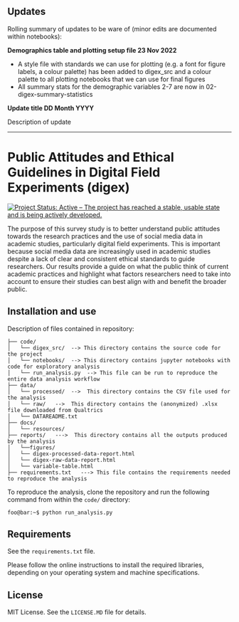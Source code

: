 ## Updates 

Rolling summary of updates to be ware of (minor edits are documented within notebooks):

**Demographics table and plotting setup file 23 Nov 2022**

- A style file with standards we can use for plotting (e.g. a font for figure labels, a colour palette) has been added to digex_src and a colour palette to all plotting notebooks that we can use for final figures
- All summary stats for the demographic variables 2-7 are now in 02-digex-summary-statistics 


**Update title  DD Month YYYY**

Description of update

___________________________________________

# Public Attitudes and Ethical Guidelines in Digital Field Experiments (digex)

[![Project Status: Active – The project has reached a stable, usable state and is being actively developed.](https://www.repostatus.org/badges/latest/active.svg)](https://www.repostatus.org/#active) 

The purpose of this survey study is to better understand public attitudes towards the research practices and the use of social media data in academic studies, particularly digital field experiments. This is important because social media data are increasingly used in academic studies despite a lack of clear and consistent ethical standards to guide researchers. Our results provide a guide on what the public think of current academic practices and highlight what factors researchers need to take into account to ensure their studies can best align with and benefit the broader public.

## Installation and use

Description of files contained in repository:

```
├── code/
│   └── digex_src/  --> This directory contains the source code for the project
│   └── notebooks/  --> This directory contains jupyter notebooks with code for exploratory analysis 
│   └── run_analysis.py  --> This file can be run to reproduce the entire data analysis workflow
├── data/ 
│   └── processed/  -->  This directory contains the CSV file used for the analysis
│   └── raw/   -->  This directory contains the (anonymized) .xlsx file downloaded from Qualtrics
│   └── DATAREADME.txt 
├── docs/  
│   └── resources/
├── reports/   --->  This directory contains all the outputs produced by the analysis
│   └──figures/
│   └── digex-processed-data-report.html
│   └── digex-raw-data-report.html
│   └── variable-table.html
├── requirements.txt   ---> This file contains the requirements needed to reproduce the analysis
```

To reproduce the analysis, clone the repository and run the following command from within the `code/` directory:

```console
foo@bar:~$ python run_analysis.py
```

## Requirements

See the `requirements.txt` file.

Please follow the online instructions to install the required libraries, depending on your operating system and machine specifications. 

## License

MIT License. See the `LICENSE.MD` file for details.
